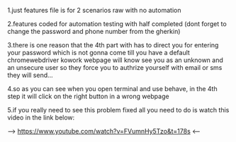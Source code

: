 1.just features file is for 2 scenarios raw with no automation

2.features coded for automation testing with half completed
(dont forget to change the password and phone number from the gherkin)

3.there is one reason that the 4th part with has to direct you for entering your password which is not gonna come
till you have a default chromewebdriver kowork webpage will know see you as an unknown and an unsecure user so they
force you to authrize yourself with email or sms they will send...

4.so as you can see when you open terminal and use behave, in the 4th step it will click on the right button in a wrong
webpage

5.if you really need to see this problem fixed all you need to do is watch this video in the link below:

--> https://www.youtube.com/watch?v=FVumnHy5Tzo&t=178s <--
